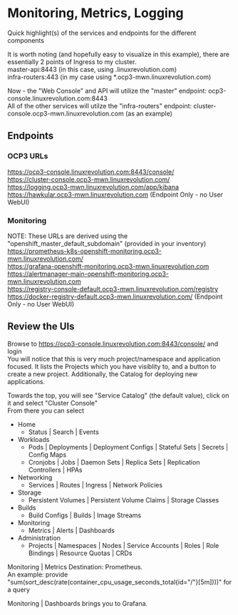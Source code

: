 # Monitoring, Metrics, Logging

Quick highlight(s) of the services and endpoints for the different components

It is worth noting (and hopefully easy to visualize in this example), there are essentially 2 points of Ingress to my cluster.  
master-api:8443 (in this case, using .linuxrevolution.com)  
infra-routers:443 (in my case using *.ocp3-mwn.linuxrevolution.com)  

Now - the "Web Console" and API will utilize the "master" endpoint:  ocp3-console.linuxrevolution.com:8443  
All of the other services will utilze the "infra-routers" endpoint:  cluster-console.ocp3-mwn.linuxrevolution.com (as an example)


## Endpoints

### OCP3 URLs
https://ocp3-console.linuxrevolution.com:8443/console/  
https://cluster-console.ocp3-mwn.linuxrevolution.com/  
https://logging.ocp3-mwn.linuxrevolution.com/app/kibana  
https://hawkular.ocp3-mwn.linuxrevolution.com  (Endpoint Only - no User WebUI)

### Monitoring
NOTE:  These URLs are derived using the "openshift_master_default_subdomain" (provided in your inventory)  
https://prometheus-k8s-openshift-monitoring.ocp3-mwn.linuxrevolution.com/  
https://grafana-openshift-monitoring.ocp3-mwn.linuxrevolution.com  
https://alertmanager-main-openshift-monitoring.ocp3-mwn.linuxrevolution.com  
https://registry-console-default.ocp3-mwn.linuxrevolution.com/registry  
https://docker-registry-default.ocp3-mwn.linuxrevolution.com/ (Endpoint Only - no User WebUI)

## Review the UIs
Browse to https://ocp3-console.linuxrevolution.com:8443/console/ and login  
You will notice that this is very much project/namespace and application focused.  It lists the Projects which you have visiblity to, and a button to create a new project.  Additionally, the Catalog for deploying new applications.

Towards the top, you will see "Service Catalog" (the default value), click on it and select "Cluster Console"  
From there you can select
* Home   
  * Status | Search | Events  
* Workloads   
  * Pods | Deployments | Deployment Configs | Stateful Sets | Secrets | Config Maps  
  * Cronjobs | Jobs | Daemon Sets | Replica Sets | Replication Controllers | HPAs  
* Networking   
  * Services | Routes | Ingress | Network Policies  
* Storage  
  * Persistent Volumes | Persistent Volume Claims | Storage Classes
* Builds  
  * Build Configs | Builds | Image Streams
* Monitoring   
  * Metrics | Alerts | Dashboards   
* Administration   
  * Projects | Namespaces | Nodes | Service Accounts | Roles | Role Bindings | Resource Quotas | CRDs


Monitoring | Metrics
Destination: Prometheus.  
An example:  provide "sum(sort_desc(rate(container_cpu_usage_seconds_total{id="/"}[5m])))" for a query

Monitoring | Dashboards
brings you to Grafana.  



